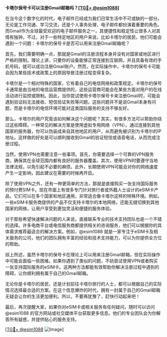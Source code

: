 **卡塔尔保号卡可以注册Gmail邮箱吗？[[TG💪+ @esim1088](https://t.me/s/esim1088)]**

在当今这个数字化的时代，电子邮件已经成为我们日常生活中不可或缺的一部分。无论是工作沟通、学习交流，还是个人事务处理，电子邮件都扮演着重要的角色。而Gmail作为全球最受欢迎的电子邮件服务之一，其便捷性和稳定性让很多人对其情有独钟。不过，对于一些特定地区的用户来说，比如卡塔尔的居民，他们可能会遇到一个问题：卡塔尔的保号卡是否可以用来注册Gmail邮箱呢？

首先，我们需要明确一点，那就是Gmail的注册流程本身并没有对国家或地区进行严格的限制。理论上讲，只要你的设备能够正常连接到互联网，并且具备有效的手机号码，就可以成功注册Gmail账户。然而，在实际操作中，卡塔尔的保号卡可能会因为某些技术或政策上的原因导致注册过程变得复杂。

卡塔尔是一个相对特殊的国家，它有着自己的电信网络和政策规定。卡塔尔的保号卡通常是由当地的电信运营商提供的，这些运营商可能会在某些方面对用户的在线活动进行监控或限制。因此，当你尝试使用卡塔尔保号卡来注册Gmail时，可能会遇到验证码无法接收、短信验证失败等问题。这些问题并不是说Gmail本身有问题，而是卡塔尔的电信环境可能对这类国际服务的支持不够友好。

那么，卡塔尔的用户究竟该如何解决这个问题呢？其实，有很多方法可以帮助你绕过这些障碍。一种常见的解决方案是使用虚拟专用网络（VPN）。通过连接到其他国家的服务器，你可以伪装成来自其他地区的用户，从而避免被识别为卡塔尔的IP地址。这样做的好处是可以顺利接收到Gmail的验证短信或语音电话，从而完成注册过程。

当然，使用VPN也需要注意一些事项。首先，你需要选择一个可靠的VPN服务商，确保其在全球范围内都有良好的服务器覆盖。其次，使用VPN时要遵守当地法律法规，以免引起不必要的麻烦。此外，长期使用VPN可能会对你的网络速度产生一定影响，因此建议在需要的时候再开启。

除了使用VPN之外，还有一种更简单的方法，那就是直接购买一张支持国际服务的预付费SIM卡。现在市面上有很多专门针对旅行者或外籍人士设计的eSIM卡产品，它们可以在多个国家和地区通用，非常适合像卡塔尔这样的特殊环境。例如，一些eSIM卡服务商提供的产品不仅支持卡塔尔的本地网络，还能无缝切换到其他国家的网络，让用户享受到更加灵活和便捷的服务体验。

对于那些希望快速解决问题的人来说，直接联系专业的技术支持团队也是一个不错的选择。许多电商平台或电信服务商都提供相关的咨询服务，他们可以根据你的具体需求推荐最适合的解决方案。例如，@esim1088 就是一家专注于eSIM卡及相关服务的公司，他们的团队拥有丰富的经验和技术支持能力，可以为你提供全方位的帮助。

综上所述，虽然卡塔尔的保号卡在理论上可以用来注册Gmail邮箱，但在实际操作中可能会面临一些困难。如果你遇到了类似的问题，不妨尝试使用VPN或者购买一张支持国际服务的eSIM卡。这两种方法都能有效帮助你解决注册过程中遇到的障碍，让你顺利拥有属于自己的Gmail邮箱。

无论你是卡塔尔的居民，还是计划前往卡塔尔旅行的人士，都可以根据自己的实际情况选择最合适的方案。在这个信息爆炸的时代，拥有一封属于自己的Gmail邮箱无疑会让你的生活更加便利。所以，不要再犹豫了，赶快行动起来吧！

最后，再次提醒大家，如果你对eSIM卡或相关服务有任何疑问，随时可以访问 @esim1088 的官方网站或社交媒体平台获取更多信息。他们的专业团队会为你解答所有疑惑，并提供贴心的服务支持。

[[TG💪+ @esim1088](https://t.me/s/esim1088) ![Image](https://i.postimg.cc/4NQfJmqS/Snipaste-2025-05-13-00-14-12.png)]
